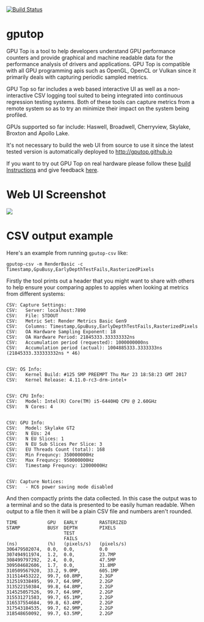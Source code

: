 [![Build Status](https://travis-ci.org/rib/gputop.svg?branch=master)](https://travis-ci.org/rib/gputop)

# gputop

GPU Top is a tool to help developers understand GPU performance counters and provide graphical and machine readable data for the performance analysis of drivers and applications. GPU Top is compatible with all GPU programming apis such as OpenGL, OpenCL or Vulkan since it primarily deals with capturing periodic sampled metrics.

GPU Top so far includes a web based interactive UI as well as a non-interactive CSV logging tool suited to being integrated into continuous regression testing systems. Both of these tools can capture metrics from a remote system so as to try an minimize their impact on the system being profiled.

GPUs supported so far include: Haswell, Broadwell, Cherryview, Skylake, Broxton and Apollo Lake.

It's not necessary to build the web UI from source to use it since the latest tested version is automatically deployed to http://gputop.github.io

If you want to try out GPU Top on real hardware please follow these [build Instructions](https://github.com/rib/gputop/wiki/Build-Instructions) and give feedback [here](https://github.com/rib/gputop/issues).

# Web UI Screenshot
![](https://raw.githubusercontent.com/wiki/rib/gputop/images/webui-screenshot.png)


# CSV output example

Here's an example from running `gputop-csv` like:

```gputop-csv -m RenderBasic -c Timestamp,GpuBusy,EarlyDepthTestFails,RasterizedPixels```

Firstly the tool prints out a header that you might want to share with others to help ensure your comparing apples to apples when looking at metrics from different systems:

```
CSV: Capture Settings:
CSV:   Server: localhost:7890
CSV:   File: STDOUT
CSV:   Metric Set: Render Metrics Basic Gen9
CSV:   Columns: Timestamp,GpuBusy,EarlyDepthTestFails,RasterizedPixels
CSV:   OA Hardware Sampling Exponent: 18
CSV:   OA Hardware Period: 21845333.333333332ns
CSV:   Accumulation period (requested): 1000000000ns
CSV:   Accumulation period (actual): 1004885333.3333333ns (21845333.333333332ns * 46)


CSV: OS Info:
CSV:   Kernel Build: #125 SMP PREEMPT Thu Mar 23 18:58:23 GMT 2017
CSV:   Kernel Release: 4.11.0-rc3-drm-intel+


CSV: CPU Info:
CSV:   Model: Intel(R) Core(TM) i5-6440HQ CPU @ 2.60GHz
CSV:   N Cores: 4


CSV: GPU Info:
CSV:   Model: Skylake GT2
CSV:   N EUs: 24
CSV:   N EU Slices: 1
CSV:   N EU Sub Slices Per Slice: 3
CSV:   EU Threads Count (total): 168
CSV:   Min Frequncy: 350000000Hz
CSV:   Max Frequncy: 950000000Hz
CSV:   Timestamp Frequncy: 12000000Hz


CSV: Capture Notices:
CSV:   - RC6 power saving mode disabled

```

And then compactly prints the data collected. In this case the output was to a terminal and so the data is presented to be easily human readable. When output to a file then it will be a plain CSV file and numbers aren't rounded.

```
TIME           GPU   EARLY        RASTERIZED
STAMP          BUSY  DEPTH        PIXELS
                     TEST
                     FAILS
(ns)           (%)   (pixels/s)   (pixels/s)
306479502074,  0.0,  0.0,         0.0
307494911974,  1.2,  0.0,         23.7MP
308499797292,  2.4,  0.0,         47.5MP
309504682606,  1.7,  0.0,         31.8MP
310509567920,  33.2, 9.0MP,       605.1MP
311514453222,  99.7, 60.8MP,      2.3GP
312519338495,  99.7, 64.9MP,      2.2GP
313522150384,  99.8, 64.8MP,      2.2GP
314525057526,  99.7, 64.9MP,      2.2GP
315531271583,  99.7, 65.1MP,      2.2GP
316537554684,  99.8, 63.4MP,      2.2GP
317543184535,  99.7, 62.9MP,      2.2GP
318548650092,  99.7, 63.5MP,      2.2GP
```
